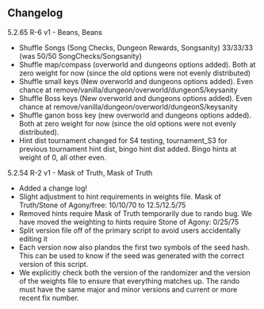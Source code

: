 ## Changelog

5.2.65 R-6 v1 - Beans, Beans
- Shuffle Songs (Song Checks, Dungeon Rewards, Songsanity) 33/33/33 (was 50/50 SongChecks/Songsanity)
- Shuffle map/compass (overworld and dungeons options added). Both at zero weight for now (since the old options were not evenly distributed)
- Shuffle small keys (New overworld and dungeons options added). Even chance at remove/vanilla/dungeon/overworld/dungeonS/keysanity
- Shuffle Boss keys (New overworld and dungeons options added). Even chance at remove/vanilla/dungeon/overworld/dungeonS/keysanity
- Shuffle ganon boss key (new overworld and dungeons options added). Both at zero weight for now (since the old options were not evenly distributed).
- Hint dist tournament changed for S4 testing, tournament_S3 for previous tournament hint dist, bingo hint dist added. Bingo hints at weight of 0, all other even.

5.2.54 R-2 v1 - Mask of Truth, Mask of Truth
- Added a change log!
- Slight adjustment to hint requirements in weights file. Mask of Truth/Stone of Agony/free: 10/10/70 to 12.5/12.5/75
- Removed hints require Mask of Truth temporarily due to rando bug. We have moved the weighting to hints require Stone of Agony: 0/25/75
- Split version file off of the primary script to avoid users accidentally editing it
- Each version now also plandos the first two symbols of the seed hash. This can be used to know if the seed was generated with the correct version of this script.
- We explicitly check both the version of the randomizer and the version of the weights file to ensure that everything matches up. The rando must have the same major and minor versions and current or more recent fix number.